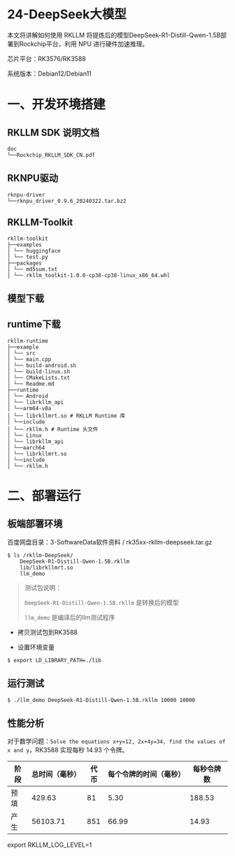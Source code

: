 # 24-DeepSeek大模型

本文将讲解如何使用 RKLLM 将提炼后的模型DeepSeek-R1-Distill-Qwen-1.5B部署到Rockchip平台，利用 NPU 进行硬件加速推理。

芯片平台：RK3576/RK3588

系统版本：Debian12/Debian11



# 一、开发环境搭建

## RKLLM SDK 说明文档

```
doc
└──Rockchip_RKLLM_SDK_CN.pdf
```



## RKNPU驱动

```
rknpu-driver
└──rknpu_driver_0.9.6_20240322.tar.bz2
```



## RKLLM-Toolkit

```
rkllm-toolkit
├──examples
│ └── huggingface
│ └── test.py
├──packages
│ └── md5sum.txt 
│ └── rkllm_toolkit-1.0.0-cp38-cp38-linux_x86_64.whl
```



## 模型下载





## runtime下载

```
rkllm-runtime
├──example
│ └── src
│ └── main.cpp
│ └── build-android.sh
│ └── build-linux.sh
│ └── CMakeLists.txt
│ └── Readme.md
├──runtime
│ └── Android
│ └── librkllm_api
│ └──arm64-v8a
│ └── librkllmrt.so # RKLLM Runtime 库
│ └──include
│ └── rkllm.h # Runtime 头文件
│ └── Linux
│ └── librkllm_api
│ └──aarch64
│ └── librkllmrt.so
│ └──include
│ └── rkllm.h
```





# 二、部署运行

## 板端部署环境

百度网盘目录：3-SoftwareData软件资料 / rk35xx-rkllm-deepseek.tar.gz

```
$ ls /rkllm-DeepSeek/
	DeepSeek-R1-Distill-Qwen-1.5B.rkllm
	lib/librkllmrt.so
	llm_demo
```

> 测试包说明：
>
> `DeepSeek-R1-Distill-Qwen-1.5B.rkllm` 是转换后的模型
>
> `llm_demo` 是编译后的llm测试程序



* 拷贝测试包到RK3588






- 设置环境变量

```
$ export LD_LIBRARY_PATH=./lib
```



## 运行测试

```
$ ./llm_demo DeepSeek-R1-Distill-Qwen-1.5B.rkllm 10000 10000
```



## 性能分析

对于数学问题：`Solve the equations x+y=12, 2x+4y=34, find the values of x and y`，RK3588 实现每秒 14.93 个令牌。

| 阶段 | 总时间（毫秒） | 代币 | 每个令牌的时间（毫秒） | 每秒令牌数 |
| ---- | -------------- | ---- | ---------------------- | ---------- |
| 预填 | 429.63         | 81   | 5.30                   | 188.53     |
| 产生 | 56103.71       | 851  | 66.99                  | 14.93      |





export RKLLM_LOG_LEVEL=1













